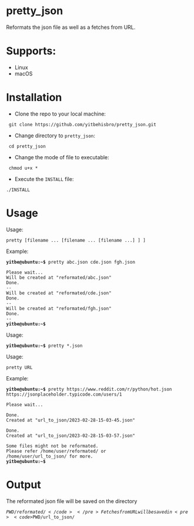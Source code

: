 # pretty_json
Reformats the json file as well as a fetches from URL.

# Supports:
- Linux
- macOS

# Installation
- Clone the repo to your local machine:
<pre><code> git clone https://github.com/yitbehisbro/pretty_json.git </code></pre>
- Change directory to <code>pretty_json</code>:
<pre><code> cd pretty_json</code></pre>
- Change the mode of file to executable:
<pre><code> chmod u+x *</code></pre>
- Execute the <code>INSTALL</code> file:
<pre><code>./INSTALL</code></pre>

# Usage
Usage:    
<pre><code>pretty [filename ... [filename ... [filename ...] ] ]</code></pre>
Example:    
<pre><code><b>yitbe@ubuntu:~$</b> pretty abc.json cde.json fgh.json

Please wait...
Will be created at "reformated/abc.json"
Done.
--
Will be created at "reformated/cde.json"
Done.
--
Will be created at "reformated/fgh.json"
Done.
--
<b>yitbe@ubuntu:~$</b>
</code></pre>
Usage:
<pre><code><b>yitbe@ubuntu:~$</b> pretty *.json </code></pre>
Usage:
<pre><code>pretty URL </code></pre>
Example:
<pre><code><b>yitbe@ubuntu:~$</b> pretty https://www.reddit.com/r/python/hot.json https://jsonplaceholder.typicode.com/users/1

Please wait...

Done.
Created at "url_to_json/2023-02-28-15-03-45.json"

Done.
Created at "url_to_json/2023-02-28-15-03-57.json"

Some files might not be reformated.
Please refer /home/user/reformated/ or
/home/user/url_to_json/ for more.
<b>yitbe@ubuntu:~$</b>
</code></pre>
# Output
The reformated json file will be saved on the directory <pre><code>$PWD/reformated/</code></pre>
Fetches from URL will be saved in <pre><code>$PWD/url_to_json/</code></pre>
